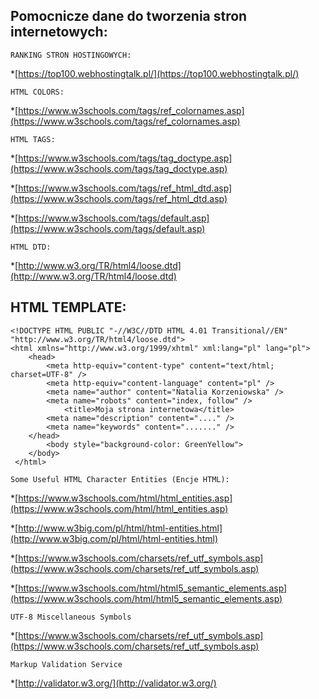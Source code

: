 ## Pomocnicze dane do tworzenia stron internetowych:

```
RANKING STRON HOSTINGOWYCH:
```
*[https://top100.webhostingtalk.pl/](https://top100.webhostingtalk.pl/)
```
HTML COLORS:
```
*[https://www.w3schools.com/tags/ref_colornames.asp](https://www.w3schools.com/tags/ref_colornames.asp)

```
HTML TAGS:
```
*[https://www.w3schools.com/tags/tag_doctype.asp](https://www.w3schools.com/tags/tag_doctype.asp)

*[https://www.w3schools.com/tags/ref_html_dtd.asp](https://www.w3schools.com/tags/ref_html_dtd.asp)

*[https://www.w3schools.com/tags/default.asp](https://www.w3schools.com/tags/default.asp)

```
HTML DTD:
```

*[http://www.w3.org/TR/html4/loose.dtd](http://www.w3.org/TR/html4/loose.dtd)

## HTML TEMPLATE:
```
<!DOCTYPE HTML PUBLIC "-//W3C//DTD HTML 4.01 Transitional//EN" "http://www.w3.org/TR/html4/loose.dtd">
<html xmlns="http://www.w3.org/1999/xhtml" xml:lang="pl" lang="pl">
	<head>
		<meta http-equiv="content-type" content="text/html; charset=UTF-8" />
		<meta http-equiv="content-language" content="pl" />
		<meta name="author" content="Natalia Korzeniowska" />
		<meta name="robots" content="index, follow" />
			<title>Moja strona internetowa</title>
		<meta name="description" content="...." />
		<meta name="keywords" content="......." />
	</head>	
		<body style="background-color: GreenYellow">
    </body>
 </html>
 ```
```
Some Useful HTML Character Entities (Encje HTML):
```

*[https://www.w3schools.com/html/html_entities.asp](https://www.w3schools.com/html/html_entities.asp)

*[http://www.w3big.com/pl/html/html-entities.html](http://www.w3big.com/pl/html/html-entities.html)

*[https://www.w3schools.com/charsets/ref_utf_symbols.asp](https://www.w3schools.com/charsets/ref_utf_symbols.asp)

*[https://www.w3schools.com/html/html5_semantic_elements.asp](https://www.w3schools.com/html/html5_semantic_elements.asp)

```
UTF-8 Miscellaneous Symbols
```

*[https://www.w3schools.com/charsets/ref_utf_symbols.asp](https://www.w3schools.com/charsets/ref_utf_symbols.asp)

```
Markup Validation Service
```
*[http://validator.w3.org/](http://validator.w3.org/)
